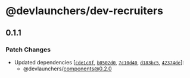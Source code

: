 # @devlaunchers/dev-recruiters

## 0.1.1

### Patch Changes

- Updated dependencies [[`cde1c8f`](https://github.com/dev-launchers/dev-launchers-platform/commit/cde1c8fd9c2b29be7ba0fef5159328d60829e1d9), [`b0502d0`](https://github.com/dev-launchers/dev-launchers-platform/commit/b0502d0fa7b93f355894c613a7b1fce24080eda9), [`7c10d40`](https://github.com/dev-launchers/dev-launchers-platform/commit/7c10d408d2b293b2c329dd593a8429f804223d46), [`d183bc5`](https://github.com/dev-launchers/dev-launchers-platform/commit/d183bc5e717d9182c57cda7b9784b72dc5dc46a4), [`42374de`](https://github.com/dev-launchers/dev-launchers-platform/commit/42374de35315cf631e65673a817ee30d71fca789)]:
  - @devlaunchers/components@0.2.0
